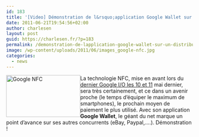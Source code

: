 ```yaml
---
id: 183
title: '[Video] Démonstration de l&rsquo;application Google Wallet sur un distributeur automatique'
date: 2011-06-21T19:54:56+02:00
author: charlesen
layout: post
guid: https://charlesen.fr/?p=183
permalink: /demonstration-de-lapplication-google-wallet-sur-un-distributeur-automatique/
image: /wp-content/uploads/2011/06/images_google-nfc.jpg
categories:
  - news
---
```

<img loading="lazy" class=" alignleft size-full wp-image-182" style="float: left;" title="Google NFC" src="https://charlesen.fr/wp-content/uploads/2011/06/images_google-nfc.jpg" alt="Google NFC" width="200" height="113" />La technologie NFC, mise en avant lors du [dernier Google I/O les 10 et 11](http://www.mobile-tuts.com/actualite-mobile/85-toute-la-conference-google-io-2011-du-11-mai-2e-journee-en-video.html "Video Conference Google I/O 2011") mai dernier, sera très certainement, et ce dans un avenir proche (le temps d&rsquo;équiper le maximum de smartphones), le prochain moyen de paiement le plus utilisé. Avec son application **Google Wallet**, le géant du net marque un point d&rsquo;avance sur ses autres concurrents (eBay, Paypal,&#8230;.). Démonstration !

<!--more-->

 